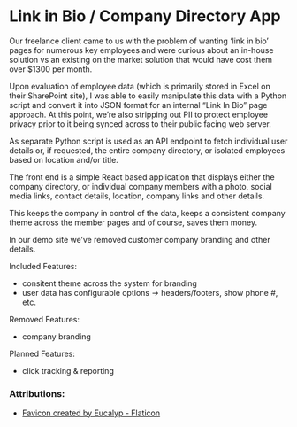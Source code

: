 # Link in Bio / Company Directory App

Our freelance client came to us with the problem of wanting ‘link in bio’ pages for numerous key employees and were curious about an in-house solution vs an existing on the market solution that would have cost them over $1300 per month.

Upon evaluation of employee data (which is primarily stored in Excel on their SharePoint site), I was able to easily manipulate this data with a Python script and convert it into JSON format for an internal “Link In Bio” page approach.  At this point, we’re also stripping out PII to protect employee privacy prior to it being synced across to their public facing web server.

As separate Python script is used as an API endpoint to fetch individual user details or, if requested, the entire company directory, or isolated employees based on location and/or title.

The front end is a simple React based application that displays either the company directory, or individual company members with a photo, social media links, contact details, location, company links and other details.

This keeps the company in control of the data, keeps a consistent company theme across the member pages and of course, saves them money. 

In our demo site we’ve removed customer company branding and other details.

Included Features:
- consitent theme across the system for branding
- user data has configurable options -> headers/footers, show phone #, etc.

Removed Features:
- company branding

Planned Features:
- click tracking & reporting



### Attributions:
- <a href="https://www.flaticon.com/free-icons/link" title="link icons">Favicon created by Eucalyp - Flaticon</a>